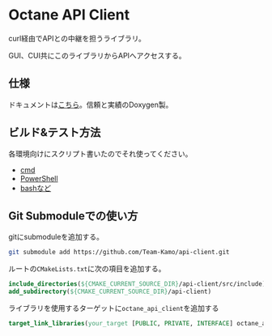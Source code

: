 # Octane API Client

curl経由でAPIとの中継を担うライブラリ。

GUI、CUI共にこのライブラリからAPIへアクセスする。

## 仕様

ドキュメントは[こちら](https://team-kamo.github.io/api-client/)。信頼と実績のDoxygen製。

## ビルド&テスト方法

各環境向けにスクリプト書いたのでそれ使ってください。

- [cmd](./build.bat)
- [PowerShell](./build.ps1)
- [bashなど](./build.sh)

## Git Submoduleでの使い方

gitにsubmoduleを追加する。

```sh
git submodule add https://github.com/Team-Kamo/api-client.git
```

ルートの`CMakeLists.txt`に次の項目を追加する。

```cmake
include_directories(${CMAKE_CURRENT_SOURCE_DIR}/api-client/src/include)
add_subdirectory(${CMAKE_CURRENT_SOURCE_DIR}/api-client)
```

ライブラリを使用するターゲットに`octane_api_client`を追加する

```cmake
target_link_libraries(your_target [PUBLIC, PRIVATE, INTERFACE] octane_api_client)
```
